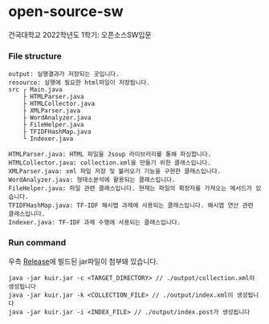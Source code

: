 # open-source-sw
건국대학교 2022학년도 1학기: 오픈소스SW입문

### File structure
```
output: 실행결과가 저장되는 곳입니다.
resource: 실행에 필요한 html파일이 저장됩니다.
src ┌ Main.java
    ├ HTMLParser.java
    ├ HTMLCollector.java
    ├ XMLParser.java
    ├ WordAnalyzer.java
    ├ FileHelper.java
    ├ TFIDFHashMap.java
    └ Indexer.java

HTMLParser.java: HTML 파일을 Jsoup 라이브러리를 통해 파싱합니다.
HTMLCollector.java: collection.xml을 만들기 위한 클래스입니다.
XMLParser.java: xml 파일 저장 및 불러오기 기능을 구현한 클래스입니다.
WordAnalyzer.java: 형태소분석에 활용되는 클래스입니다.
FileHelper.java: 파일 관련 클래스입니다. 현재는 파일의 확장자를 가져오는 메서드가 있습니다.
TFIDFHashMap.java: TF-IDF 해시맵 과제에 사용되는 클래스입니다. 해시맵 연산 관련 클래스입니다.
Indexer.java: TF-IDF 과제 수행에 사용되는 클래스입니다.
```

### Run command
우측 [Release](https://github.com/donghoony/open-source-sw/releases)에 빌드된 jar파일이 첨부돼 있습니다.
```
java -jar kuir.jar -c <TARGET_DIRECTORY> // ./output/collection.xml이 생성됩니다
java -jar kuir.jar -k <COLLECTION_FILE> // ./output/index.xml이 생성됩니다
java -jar kuir.jar -i <INDEX_FILE> // ./output/index.post가 생성됩니다
```
